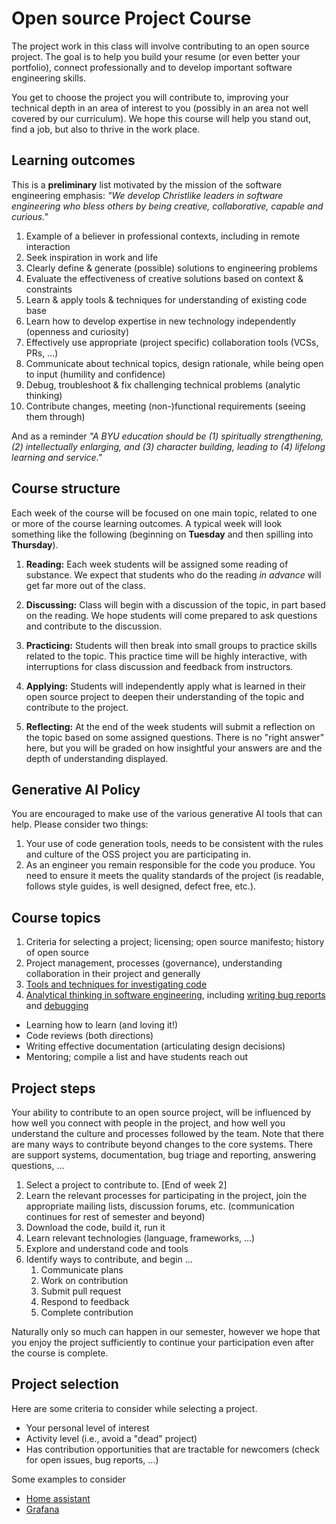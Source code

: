 # Open source Project Course

The project work in this class will involve contributing to an open source project. The goal is to help you build your resume (or even better your portfolio), connect professionally and to develop important software engineering skills. 

You get to choose the project you will contribute to, improving your technical depth in an area of interest to you (possibly in an area not well covered by our curriculum). We hope this course will help you stand out, find a job, but also to thrive in the work place.

## Learning outcomes

This is a **preliminary** list motivated by the mission of the software engineering emphasis: *"We develop Christlike leaders in software engineering who bless others by being creative, collaborative, capable and curious."*

1. Example of a believer in professional contexts, including in remote interaction
2. Seek inspiration in work and life
3. Clearly define & generate (possible) solutions to engineering problems
4. Evaluate the effectiveness of creative solutions based on context & constraints
5. Learn & apply tools & techniques for understanding of existing code base
6. Learn how to develop expertise in new technology independently (openness and curiosity)
7. Effectively use appropriate (project specific) collaboration tools (VCSs, PRs, ...)
8. Communicate about technical topics, design rationale, while being open to input (humility and confidence)
9. Debug, troubleshoot & fix challenging technical problems (analytic thinking)
10. Contribute changes, meeting (non-)functional requirements (seeing them through)

And as a reminder *"A BYU education should be (1) spiritually strengthening, (2) intellectually enlarging, and (3) character building, leading to (4) lifelong learning and service."*

## Course structure

Each week of the course will be focused on one main topic, related to one or more of the course learning outcomes. A typical week will look something like the following (beginning on **Tuesday** and then spilling into **Thursday**).

1. **Reading:** Each week students will be assigned some reading of substance. We expect that students who do the reading *in advance* will get far more out of the class.

2. **Discussing:** Class will begin with a discussion of the topic, in part based on the reading. We hope students will come prepared to ask questions and contribute to the discussion.

3. **Practicing:** Students will then break into small groups to practice skills related to the topic. This practice time will be highly interactive, with interruptions for class discussion and feedback from instructors.

4. **Applying:** Students will independently apply what is learned in their open source project to deepen their understanding of the topic and contribute to the project.

5. **Reflecting:** At the end of the week students will submit a reflection on the topic based on some assigned questions. There is no "right answer" here, but you will be graded on how insightful your answers are and the depth of understanding displayed.

## Generative AI Policy

You are encouraged to make use of the various generative AI tools that can help. Please consider two things:

1. Your use of code generation tools, needs to be consistent with the rules and culture of the OSS project you are participating in. 
2. As an engineer you remain responsible for the code you produce. You need to ensure it meets the quality standards of the project (is readable, follows style guides, is well designed, defect free, etc.).

## Course topics

1. Criteria for selecting a project; licensing; open source manifesto; history of open source
2. Project management, processes (governance), understanding collaboration in their project and generally 
3. [Tools and techniques for investigating code](modules/code-archeology.md)
4. [Analytical thinking in software engineering](modules/analytical-thinking.md), including [writing bug reports](modules/bug-reports.md) and [debugging](modules/debugging.md)

* Learning how to learn (and loving it!)
* Code reviews (both directions)
* Writing effective documentation (articulating design decisions)
* Mentoring; compile a list and have students reach out


## Project steps

Your ability to contribute to an open source project, will be influenced by how well you connect with people in the project, and how well you understand the culture and processes followed by the team. Note that there are many ways to contribute beyond changes to the core systems. There are support systems, documentation, bug triage and reporting, answering questions, ...

1. Select a project to contribute to. [End of week 2]
2. Learn the relevant processes for participating in the project, join the appropriate mailing lists, discussion forums, etc. (communication continues for rest of semester and beyond)
3. Download the code, build it, run it
4. Learn relevant technologies (language, frameworks, ...)
5. Explore and understand code and tools
6. Identify ways to contribute, and begin ...
    1. Communicate plans
    2. Work on contribution
    3. Submit pull request 
    4. Respond to feedback
    5. Complete contribution

Naturally only so much can happen in our semester, however we hope that you enjoy the project sufficiently to continue your participation even after the course is complete.

## Project selection

Here are some criteria to consider while selecting a project.

* Your personal level of interest
* Activity level (i.e., avoid a "dead" project)
* Has contribution opportunities that are tractable for newcomers (check for open issues, bug reports, ...)

Some examples to consider

* [Home assistant](https://www.home-assistant.io/integrations/)
* [Grafana](https://grafana.com/docs/grafana/latest/developers/contribute/)